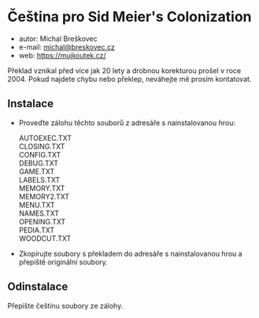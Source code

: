 # Čeština pro Sid Meier's Colonization

- autor: Michal Breškovec
- e-mail: michal@breskovec.cz
- web: https://mujkoutek.cz/

Překlad vznikal před více jak 20 lety a drobnou korekturou prošel v roce 2004. Pokud najdete chybu nebo překlep, neváhejte mě prosím kontatovat.

## Instalace

- Proveďte zálohu těchto souborů z adresáře s nainstalovanou hrou:

    AUTOEXEC.TXT  
    CLOSING.TXT  
    CONFIG.TXT  
    DEBUG.TXT  
    GAME.TXT  
    LABELS.TXT  
    MEMORY.TXT  
    MEMORY2.TXT  
    MENU.TXT  
    NAMES.TXT  
    OPENING.TXT  
    PEDIA.TXT  
    WOODCUT.TXT  
    
- Zkopírujte soubory s překladem do adresáře s nainstalovanou hrou a přepiště originální soubory.

## Odinstalace 

Přepište češtinu soubory ze zálohy.
